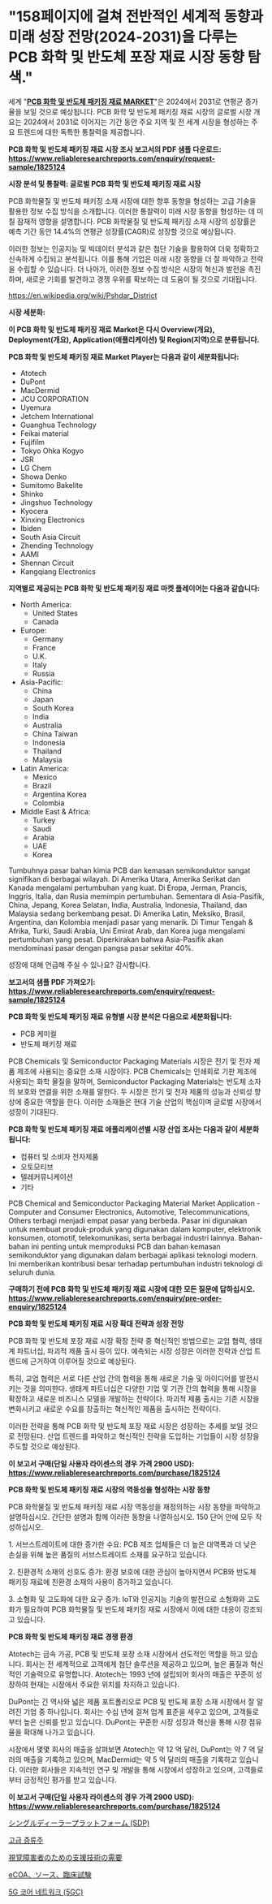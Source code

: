 <p><h1>"158페이지에 걸쳐 전반적인 세계적 동향과 미래 성장 전망(2024-2031)을 다루는 PCB 화학 및 반도체 포장 재료 시장 동향 탐색."</h1></p><p>세계 "<strong><a href="https://www.reliableresearchreports.com/pcb-chemical-and-semiconductor-packaging-material-r1825124">PCB 화학 및 반도체 패키징 재료 MARKET</a></strong>"은 2024에서 2031로 연평균 증가율을 보일 것으로 예상됩니다. PCB 화학 및 반도체 패키징 재료 시장의 글로벌 시장 개요는 2024에서 2031로 이어지는 기간 동안 주요 지역 및 전 세계 시장을 형성하는 주요 트렌드에 대한 독특한 통찰력을 제공합니다.</p>
<p><strong>PCB 화학 및 반도체 패키징 재료 시장 조사 보고서의 PDF 샘플 다운로드: <a href="https://www.reliableresearchreports.com/enquiry/request-sample/1825124">https://www.reliableresearchreports.com/enquiry/request-sample/1825124</a></strong></p>
<p><strong>시장 분석 및 통찰력: 글로벌 PCB 화학 및 반도체 패키징 재료 시장</strong></p>
<p><p>PCB 화학물질 및 반도체 패키징 소재 시장에 대한 향후 동향을 형성하는 고급 기술을 활용한 정보 수집 방식을 소개합니다. 이러한 통찰력이 미래 시장 동향을 형성하는 데 미칠 잠재적 영향을 설명합니다. PCB 화학물질 및 반도체 패키징 소재 시장의 성장률은 예측 기간 동안 14.4%의 연평균 성장률(CAGR)로 성장할 것으로 예상됩니다.</p><p>이러한 정보는 인공지능 및 빅데이터 분석과 같은 첨단 기술을 활용하여 더욱 정확하고 신속하게 수집되고 분석됩니다. 이를 통해 기업은 미래 시장 동향을 더 잘 파악하고 전략을 수립할 수 있습니다. 더 나아가, 이러한 정보 수집 방식은 시장의 혁신과 발전을 촉진하며, 새로운 기회를 발견하고 경쟁 우위를 확보하는 데 도움이 될 것으로 기대됩니다.</p></p>
<p><a href="%7CAUTHORITHY_DOMAIN_URL%7C">https://en.wikipedia.org/wiki/Pshdar_District</a></p>
<p><strong>시장 세분화:</strong></p>
<p><strong>이 PCB 화학 및 반도체 패키징 재료 Market은 다시 Overview(개요), Deployment(개요), Application(애플리케이션) 및 Region(지역)으로 분류됩니다.</strong></p>
<p><strong>PCB 화학 및 반도체 패키징 재료 Market Player는 다음과 같이 세분화됩니다:</strong></p>
<p><ul><li>Atotech</li><li>DuPont</li><li>MacDermid</li><li>JCU CORPORATION</li><li>Uyemura</li><li>Jetchem International</li><li>Guanghua Technology</li><li>Feikai material</li><li>Fujifilm</li><li>Tokyo Ohka Kogyo</li><li>JSR</li><li>LG Chem</li><li>Showa Denko</li><li>Sumitomo Bakelite</li><li>Shinko</li><li>Jingshuo Technology</li><li>Kyocera</li><li>Xinxing Electronics</li><li>Ibiden</li><li>South Asia Circuit</li><li>Zhending Technology</li><li>AAMI</li><li>Shennan Circuit</li><li>Kangqiang Electronics</li></ul></p>
<p><strong>지역별로 제공되는 PCB 화학 및 반도체 패키징 재료 마켓 플레이어는 다음과 같습니다:</strong></p>
<p><ul>
    <li>
        North America:
        <ul>
            <li>United States</li>
            <li>Canada</li>
        </ul>
    </li>
    <li>
        Europe:
        <ul>
            <li>Germany</li>
            <li>France</li>
            <li>U.K.</li>
            <li>Italy</li>
            <li>Russia</li>
        </ul>
    </li>
    <li>
        Asia-Pacific:
        <ul>
            <li>China</li>
            <li>Japan</li>
            <li>South Korea</li>
            <li>India</li>
            <li>Australia</li>
            <li>China Taiwan</li>
            <li>Indonesia</li>
            <li>Thailand</li>
            <li>Malaysia</li>
        </ul>
    </li>
    <li>
        Latin America:
        <ul>
            <li>Mexico</li>
            <li>Brazil</li>
            <li>Argentina Korea</li>
            <li>Colombia</li>
        </ul>
    </li>
    <li>
        Middle East & Africa:
        <ul>
            <li>Turkey</li>
            <li>Saudi</li>
            <li>Arabia</li>
            <li>UAE</li>
            <li>Korea</li>
        </ul>
    </li>
    </ul></p>
<p><p>Tumbuhnya pasar bahan kimia PCB dan kemasan semikonduktor sangat signifikan di berbagai wilayah. Di Amerika Utara, Amerika Serikat dan Kanada mengalami pertumbuhan yang kuat. Di Eropa, Jerman, Prancis, Inggris, Italia, dan Rusia memimpin pertumbuhan. Sementara di Asia-Pasifik, China, Jepang, Korea Selatan, India, Australia, Indonesia, Thailand, dan Malaysia sedang berkembang pesat. Di Amerika Latin, Meksiko, Brasil, Argentina, dan Kolombia menjadi pasar yang menarik. Di Timur Tengah & Afrika, Turki, Saudi Arabia, Uni Emirat Arab, dan Korea juga mengalami pertumbuhan yang pesat. Diperkirakan bahwa Asia-Pasifik akan mendominasi pasar dengan pangsa pasar sekitar 40%.</p><p>성장에 대해 언급해 주실 수 있나요? 감사합니다.</p></p>
<p><strong>보고서의 샘플 PDF 가져오기: <a href="https://www.reliableresearchreports.com/enquiry/request-sample/1825124">https://www.reliableresearchreports.com/enquiry/request-sample/1825124</a></strong></p>
<p><strong>PCB 화학 및 반도체 패키징 재료 유형별 시장 분석은 다음으로 세분화됩니다:</strong></p>
<p><ul><li>PCB 케미컬</li><li>반도체 패키징 재료</li></ul></p>
<p><p>PCB Chemicals 및 Semiconductor Packaging Materials 시장은 전기 및 전자 제품 제조에 사용되는 중요한 소재 시장이다. PCB Chemicals는 인쇄회로 기판 제조에 사용되는 화학 물질을 말하며, Semiconductor Packaging Materials는 반도체 소자의 보호와 연결을 위한 소재를 말한다. 두 시장은 전기 및 전자 제품의 성능과 신뢰성 향상에 중요한 역할을 한다. 이러한 소재들은 현대 기술 산업의 핵심이며 글로벌 시장에서 성장이 기대된다.</p></p>
<p><strong>PCB 화학 및 반도체 패키징 재료 애플리케이션별 시장 산업 조사는 다음과 같이 세분화됩니다:</strong></p>
<p><ul><li>컴퓨터 및 소비자 전자제품</li><li>오토모티브</li><li>텔레커뮤니케이션</li><li>기타</li></ul></p>
<p><p>PCB Chemical and Semiconductor Packaging Material Market Application - Computer and Consumer Electronics, Automotive, Telecommunications, Others terbagi menjadi empat pasar yang berbeda. Pasar ini digunakan untuk membuat produk-produk yang digunakan dalam komputer, elektronik konsumen, otomotif, telekomunikasi, serta berbagai industri lainnya. Bahan-bahan ini penting untuk memproduksi PCB dan bahan kemasan semikonduktor yang digunakan dalam berbagai aplikasi teknologi modern. Ini memberikan kontribusi besar terhadap pertumbuhan industri teknologi di seluruh dunia.</p></p>
<p><strong>구매하기 전에 PCB 화학 및 반도체 패키징 재료 시장에 대한 모든 질문에 답하십시오. <a href="https://www.reliableresearchreports.com/enquiry/pre-order-enquiry/1825124">https://www.reliableresearchreports.com/enquiry/pre-order-enquiry/1825124</a></strong></p>
<p><strong>PCB 화학 및 반도체 패키징 재료 시장 확대 전략과 성장 전망</strong></p>
<p><p>PCB 화학 및 반도체 포장 재료 시장 확장 전략 중 혁신적인 방법으로는 교업 협력, 생태계 파트너십, 파괴적 제품 출시 등이 있다. 예측되는 시장 성장은 이러한 전략과 산업 트렌드에 근거하여 이루어질 것으로 예상된다. </p><p>특히, 교업 협력은 서로 다른 산업 간의 협력을 통해 새로운 기술 및 아이디어를 발전시키는 것을 의미한다. 생태계 파트너십은 다양한 기업 및 기관 간의 협력을 통해 시장을 확장하고 새로운 비즈니스 모델을 개발하는 전략이다. 파괴적 제품 출시는 기존 시장을 변화시키고 새로운 수요를 창출하는 혁신적인 제품을 출시하는 전략이다. </p><p>이러한 전략을 통해 PCB 화학 및 반도체 포장 재료 시장은 성장하는 추세를 보일 것으로 전망된다. 산업 트렌드를 파악하고 혁신적인 전략을 도입하는 기업들이 시장 성장을 주도할 것으로 예상된다.</p></p>
<p><strong>이 보고서 구매(단일 사용자 라이센스의 경우 가격 2900 USD): <a href="https://www.reliableresearchreports.com/purchase/1825124">https://www.reliableresearchreports.com/purchase/1825124</a></strong></p>
<p><strong>PCB 화학 및 반도체 패키징 재료 시장의 역동성을 형성하는 시장 동향</strong></p>
<p><p>PCB 화학물질 및 반도체 패키징 재료 시장 역동성을 재정의하는 시장 동향을 파악하고 설명하십시오. 간단한 설명과 함께 이러한 동향을 나열하십시오. 150 단어 안에 모두 작성하십시오.</p><p>1. 서브스트레이트에 대한 증가한 수요: PCB 제조 업체들은 더 높은 대역폭과 더 낮은 손실을 위해 높은 품질의 서브스트레이트 소재를 요구하고 있습니다.</p><p>2. 친환경적 소재의 선호도 증가: 환경 보호에 대한 관심이 높아지면서 PCB와 반도체 패키징 재료에 친환경 소재의 사용이 증가하고 있습니다.</p><p>3. 소형화 및 고도화에 대한 요구 증가: IoT와 인공지능 기술의 발전으로 소형화와 고도화가 필요하여 PCB 화학물질 및 반도체 패키징 재료 시장에서 이에 대한 대응이 강조되고 있습니다.</p></p>
<p><strong>PCB 화학 및 반도체 패키징 재료 경쟁 환경</strong></p>
<p><p>Atotech는 금속 가공, PCB 및 반도체 포장 소재 시장에서 선도적인 역할을 하고 있습니다. 회사는 전 세계적으로 고객에게 첨단 솔루션을 제공하고 있으며, 높은 품질과 혁신적인 기술력으로 유명합니다. Atotech는 1993 년에 설립되어 회사의 매출은 꾸준히 성장하여 현재는 시장에서 주요한 위치를 차지하고 있습니다.</p><p>DuPont는 긴 역사와 넓은 제품 포트폴리오로 PCB 및 반도체 포장 소재 시장에서 잘 알려진 기업 중 하나입니다. 회사는 수십 년에 걸쳐 업계 표준을 세우고 있으며, 고객들로부터 높은 신뢰를 받고 있습니다. DuPont는 꾸준한 시장 성장과 혁신을 통해 시장 점유율을 확대해 나가고 있습니다.</p><p>시장에서 몇몇 회사의 매출을 살펴보면 Atotech는 약 12 억 달러, DuPont는 약 7 억 달러의 매출을 기록하고 있으며, MacDermid는 약 5 억 달러의 매출을 기록하고 있습니다. 이러한 회사들은 지속적인 연구 및 개발을 통해 시장에서 성장하고 있으며, 고객들로부터 긍정적인 평가를 받고 있습니다.</p></p>
<p><strong>이 보고서 구매(단일 사용자 라이센스의 경우 가격 2900 USD): <a href="https://www.reliableresearchreports.com/purchase/1825124">https://www.reliableresearchreports.com/purchase/1825124</a></strong></p>
<p><p><a href="https://github.com/DanykaKilback/Market-Research-Report-List-2/blob/main/730669281912.md">シングルディーラープラットフォーム (SDP)</a></p><p><a href="https://github.com/shampaakter36/Market-Research-Report-List-2/blob/main/8641599101559.md">고급 증류주</a></p><p><a href="https://github.com/TerrellConn/Market-Research-Report-List-3/blob/main/821681081910.md">視覚障害者のための支援技術の需要</a></p><p><a href="https://github.com/RandallRunte2023/Market-Research-Report-List-2/blob/main/116060581911.md">eCOA、ソース、臨床試験</a></p><p><a href="https://github.com/Nicolasrown5/Market-Research-Report-List-2/blob/main/2034952101558.md">5G 코어 네트워크 (5GC)</a></p></p>